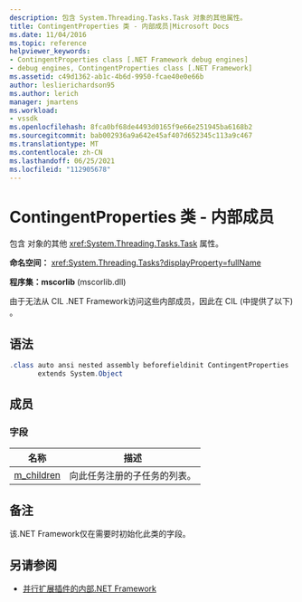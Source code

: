 ```yaml
---
description: 包含 System.Threading.Tasks.Task 对象的其他属性。
title: ContingentProperties 类 - 内部成员|Microsoft Docs
ms.date: 11/04/2016
ms.topic: reference
helpviewer_keywords:
- ContingentProperties class [.NET Framework debug engines]
- debug engines, ContingentProperties class [.NET Framework]
ms.assetid: c49d1362-ab1c-4b6d-9950-fcae40e0e66b
author: leslierichardson95
ms.author: lerich
manager: jmartens
ms.workload:
- vssdk
ms.openlocfilehash: 8fca0bf68de4493d0165f9e66e251945ba6168b2
ms.sourcegitcommit: bab002936a9a642e45af407d652345c113a9c467
ms.translationtype: MT
ms.contentlocale: zh-CN
ms.lasthandoff: 06/25/2021
ms.locfileid: "112905678"
---
```

# <a name="contingentproperties-class---internal-members"></a>ContingentProperties 类 - 内部成员
包含 对象的其他 <xref:System.Threading.Tasks.Task> 属性。

 **命名空间：** <xref:System.Threading.Tasks?displayProperty=fullName>

 **程序集：mscorlib** (mscorlib.dll) 

 由于无法从 CIL .NET Framework访问这些内部成员，因此在 CIL (中提供了以下) 。

## <a name="syntax"></a>语法

```csharp
.class auto ansi nested assembly beforefieldinit ContingentProperties
       extends System.Object
```

## <a name="members"></a>成员

### <a name="fields"></a>字段

|名称|描述|
|----------|-----------------|
|[m_children](../../extensibility/debugger/m-children-field.md)|向此任务注册的子任务的列表。|

## <a name="remarks"></a>备注
 该.NET Framework仅在需要时初始化此类的字段。

## <a name="see-also"></a>另请参阅
- [并行扩展插件的内部.NET Framework](../../extensibility/debugger/parallel-extension-internals-for-the-dotnet-framework.md)
